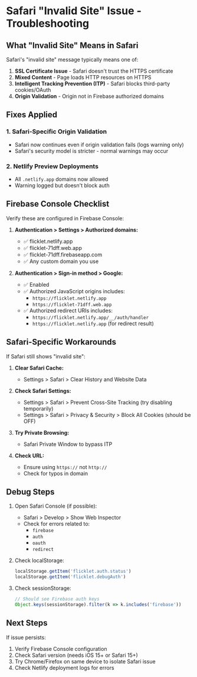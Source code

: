 # Safari "Invalid Site" Issue - Troubleshooting

## What "Invalid Site" Means in Safari

Safari's "invalid site" message typically means one of:
1. **SSL Certificate Issue** - Safari doesn't trust the HTTPS certificate
2. **Mixed Content** - Page loads HTTP resources on HTTPS
3. **Intelligent Tracking Prevention (ITP)** - Safari blocks third-party cookies/OAuth
4. **Origin Validation** - Origin not in Firebase authorized domains

## Fixes Applied

### 1. Safari-Specific Origin Validation
- Safari now continues even if origin validation fails (logs warning only)
- Safari's security model is stricter - normal warnings may occur

### 2. Netlify Preview Deployments
- All `.netlify.app` domains now allowed
- Warning logged but doesn't block auth

## Firebase Console Checklist

Verify these are configured in Firebase Console:

1. **Authentication > Settings > Authorized domains:**
   - ✅ flicklet.netlify.app
   - ✅ flicklet-71dff.web.app
   - ✅ flicklet-71dff.firebaseapp.com
   - ✅ Any custom domain you use

2. **Authentication > Sign-in method > Google:**
   - ✅ Enabled
   - ✅ Authorized JavaScript origins includes:
     - `https://flicklet.netlify.app`
     - `https://flicklet-71dff.web.app`
   - ✅ Authorized redirect URIs includes:
     - `https://flicklet.netlify.app/__/auth/handler`
     - `https://flicklet.netlify.app` (for redirect result)

## Safari-Specific Workarounds

If Safari still shows "invalid site":

1. **Clear Safari Cache:**
   - Settings > Safari > Clear History and Website Data

2. **Check Safari Settings:**
   - Settings > Safari > Prevent Cross-Site Tracking (try disabling temporarily)
   - Settings > Safari > Privacy & Security > Block All Cookies (should be OFF)

3. **Try Private Browsing:**
   - Safari Private Window to bypass ITP

4. **Check URL:**
   - Ensure using `https://` not `http://`
   - Check for typos in domain

## Debug Steps

1. Open Safari Console (if possible):
   - Safari > Develop > Show Web Inspector
   - Check for errors related to:
     - `firebase`
     - `auth`
     - `oauth`
     - `redirect`

2. Check localStorage:
   ```javascript
   localStorage.getItem('flicklet.auth.status')
   localStorage.getItem('flicklet.debugAuth')
   ```

3. Check sessionStorage:
   ```javascript
   // Should see Firebase auth keys
   Object.keys(sessionStorage).filter(k => k.includes('firebase'))
   ```

## Next Steps

If issue persists:
1. Verify Firebase Console configuration
2. Check Safari version (needs iOS 15+ or Safari 15+)
3. Try Chrome/Firefox on same device to isolate Safari issue
4. Check Netlify deployment logs for errors

